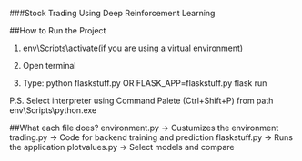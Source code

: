 ###Stock Trading Using Deep Reinforcement Learning

##How to Run the Project
1. env\Scripts\activate(if you are using a virtual environment)

2. Open terminal

3. Type:  python flaskstuff.py	OR	FLASK_APP=flaskstuff.py flask run

P.S. Select interpreter using Command Palete (Ctrl+Shift+P) from path env\Scripts\python.exe

##What each file does?
environment.py -> Custumizes the environment
trading.py -> Code for backend training and prediction
flaskstuff.py -> Runs the application
plotvalues.py -> Select models and compare